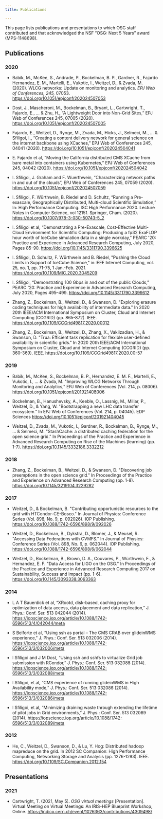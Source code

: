 ```yaml
---
title: Publications

---
```


This page lists publications and presentations to which OSG staff contributed
and that acknowledged the NSF “OSG: Next 5 Years” award (MPS-1148698).

## Publications

### 2020

*   Babik, M., McKee, S., Andrade, P., Bockelman, B. P., Gardner, R., Fajardo Hernandez, E. M.,
    Martelli, E., Vukotic, I., Weitzel, D., & Zvada, M.
    (2020).
    WLCG networks: Update on monitoring and analytics.
    _EPJ Web of Conferences, 245,_ 07053.
    <https://doi.org/10.1051/epjconf/202024507053>

*   Dost, J., Mascheroni, M., Bockelman, B., Bryant, L., Cartwright, T., Fajardo, E., ... & Zhu, H.,
    “A Lightweight Door into Non-Grid Sites,”
    EPJ Web of Conferences 245, 07005 (2020).
    <https://doi.org/10.1051/epjconf/202024507005>

*   Fajardo, E., Weitzel, D., Rynge, M., Zvada, M., Hicks, J., Selmeci, M., ... & Sfiligoi, I.,
    “Creating a content delivery network for general science on the internet backbone using XCaches,”
    EPJ Web of Conferences 245, 04041 (2020).
    <https://doi.org/10.1051/epjconf/202024504041>

*   E. Fajardo et al,
    “Moving the California distributed CMS XCache from bare metal into containers using Kubernetes,”
    EPJ Web of Conferences 245, 04042 (2020).
    <https://doi.org/10.1051/epjconf/202024504042>

*   I. Sfiligoi, J. Graham and F. Wuerthwein,
    “Characterizing network paths in and out of the clouds”,
    EPJ Web of Conferences 245, 07059 (2020).
    <https://doi.org/10.1051/epjconf/202024507059>

*   I. Sfiligoi, F. Würthwein, B. Riedel and D. Schultz,
    “Running a Pre-exascale, Geographically Distributed, Multi-cloud Scientific Simulation,”
    In: High Performance Computing. ISC High Performance 2020. Lecture Notes in Computer Science, vol 12151. Springer, Cham. (2020).
    <https://doi.org/10.1007/978-3-030-50743-5_2>

*   I. Sfiligoi et al,
    “Demonstrating a Pre-Exascale, Cost-Effective Multi-Cloud Environment for Scientific Computing: Producing a fp32 ExaFLOP hour worth of IceCube simulation data in a single workday,”
    PEARC '20: Practice and Experience in Advanced Research Computing, July 2020, Pages 85–90.
    <https://doi.org/10.1145/3311790.3396625>

*   I. Sfiligoi, D. Schultz, F. Würthwein and B. Riedel,
    "Pushing the Cloud Limits in Support of IceCube Science,"
    in IEEE Internet Computing, vol. 25, no. 1, pp. 71-75, 1 Jan.-Feb. 2021.
    <https://doi.org/10.1109/MIC.2020.3045209>

*   I. Sfiligoi,
    “Demonstrating 100 Gbps in and out of the public Clouds,”
    PEARC '20: Practice and Experience in Advanced Research Computing, July 2020, Pages 495–499.
    <https://doi.org/10.1145/3311790.3399612>

*   Zhang, Z., Bockelman, B., Weitzel, D., & Swanson, D.
    "Exploring erasure coding techniques for high availability of intermediate data."
    In 2020 20th IEEE/ACM International Symposium on Cluster, Cloud and Internet Computing (CCGRID) (pp. 865-872). IEEE.
    <https://doi.org/10.1109/CCGrid49817.2020.00012>
    
*   Zhang, Z., Bockelman, B., Weitzel, D., Zhang, X., Vakilzadian, H., & Swanson, D.
    "Trua: Efficient task replication for flexible user-defined availability in scientific grids."
    In 2020 20th IEEE/ACM International Symposium on Cluster, Cloud and Internet Computing (CCGRID) (pp. 360-369). IEEE.
    <https://doi.org/10.1109/CCGrid49817.2020.00-57>

### 2019

*   Babik, M., McKee, S., Bockelman, B. P., Hernandez, E. M. F., Martelli, E., Vukotic, I., ... & Zvada, M. 
    "Improving WLCG Networks Through Monitoring and Analytics,"
    EPJ Web of Conferences (Vol. 214, p. 08006).
    <https://doi.org/10.1051/epjconf/201921408006>

*   Bockelman, B., Hanushevsky, A., Keeble, O., Lassnig, M., Millar, P., Weitzel, D., & Yang, W. 
    "Bootstrapping a new LHC data transfer ecosystem."
    In EPJ Web of Conferences (Vol. 214, p. 04045). EDP Sciences
    <https://doi.org/10.1051/epjconf/201921404045>

*   Weitzel, D., Zvada, M., Vukotic, I., Gardner, R., Bockelman, B., Rynge, M., ... & Selmeci, M. 
    "StashCache: a distributed caching federation for the open science grid."
    In Proceedings of the Practice and Experience in Advanced Research Computing on Rise of the Machines (learning) (pp. 1-7).
    <https://doi.org/10.1145/3332186.3332212>

### 2018

*   Zhang, Z., Bockelman, B., Weitzel, D., & Swanson, D.
    "Discovering job preemptions in the open science grid."
    In Proceedings of the Practice and Experience on Advanced Research Computing (pp. 1-8).
    <https://doi.org/10.1145/3219104.3229282>

### 2017

*   Weitzel, D., & Bockelman, B. 
    "Contributing opportunistic resources to the grid with HTCondor-CE-Bosco."
    In Journal of Physics: Conference Series (Vol. 898, No. 9, p. 092026). IOP Publishing.
    <https://doi.org/10.1088/1742-6596/898/9/092026>
    
*   Weitzel, D., Bockelman, B., Dykstra, D., Blomer, J., & Meusel, R.
    "Accessing Data Federations with CVMFS."
    In Journal of Physics: Conference Series (Vol. 898, No. 6, p. 062044). IOP Publishing.
    <https://doi.org/10.1088/1742-6596/898/6/062044>

*   Weitzel, D., Bockelman, B., Brown, D. A., Couvares, P., Würthwein, F., & Hernandez, E. F.
    "Data Access for LIGO on the OSG."
    In Proceedings of the Practice and Experience in Advanced Research Computing 2017 on Sustainability, Success and Impact (pp. 1-6).
    <https://doi.org/10.1145/3093338.3093363>

### 2014

*   L A T Bauerdick et al,
    “XRootd, disk-based, caching proxy for optimization of data access, data placement and data replication,”
    J. Phys.: Conf. Ser. 513 042044 (2014).
    <https://iopscience.iop.org/article/10.1088/1742-6596/513/4/042044/meta>

*   S Belforte et al,
    “Using ssh as portal – The CMS CRAB over glideinWMS experience,”
    J. Phys.: Conf. Ser. 513 032006 (2014).
    <https://iopscience.iop.org/article/10.1088/1742-6596/513/3/032006/meta>

*   I Sfiligoi and J M Dost,
    “Using ssh and sshfs to virtualize Grid job submission with RCondor,”
    J. Phys.: Conf. Ser. 513 032088 (2014).
    <https://iopscience.iop.org/article/10.1088/1742-6596/513/3/032088/meta>

*   I Sfiligoi, et al,
    “CMS experience of running glideinWMS in High Availability mode,”
    J. Phys.: Conf. Ser. 513 032086 (2014).
    <https://iopscience.iop.org/article/10.1088/1742-6596/513/3/032086/meta>

*   I Sfiligoi, et al,
    “Minimizing draining waste through extending the lifetime of pilot jobs in Grid environments,”
    J. Phys.: Conf. Ser. 513 032089 (2014).
    <https://iopscience.iop.org/article/10.1088/1742-6596/513/3/032089/meta>

### 2012

*   He, C., Weitzel, D., Swanson, D., & Lu, Y. 
    Hog: Distributed hadoop mapreduce on the grid.
    In 2012 SC Companion: High Performance Computing, Networking Storage and Analysis (pp. 1276-1283). IEEE.
    <https://doi.org/10.1109/SC.Companion.2012.154>

## Presentations

### 2021

*   Cartwright, T. (2021, May 5).
    _OSG virtual meetings_ [Presentation].
    Virtual Meeting on Virtual Meetings: An IRIS-HEP Blueprint Workshop, Online.
    <https://indico.cern.ch/event/1026363/contributions/4309498/>
